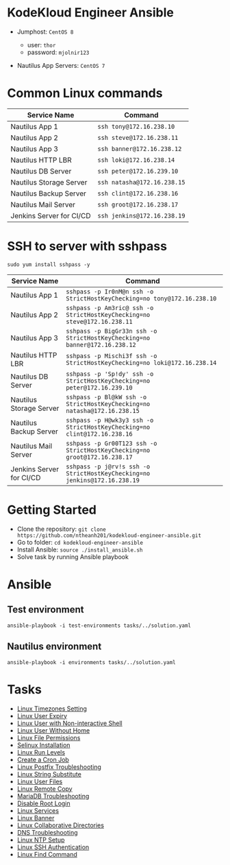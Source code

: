 # KodeKloud Engineer Ansible

- Jumphost: `CentOS 8`

  - user: `thor`
  - password: `mjolnir123`

- Nautilus App Servers: `CentOS 7`

# Common Linux commands

| Service Name             | Command                     |
| ------------------------ | --------------------------- |
| Nautilus App 1           | `ssh tony@172.16.238.10`    |
| Nautilus App 2           | `ssh steve@172.16.238.11`   |
| Nautilus App 3           | `ssh banner@172.16.238.12`  |
| Nautilus HTTP LBR        | `ssh loki@172.16.238.14`    |
| Nautilus DB Server       | `ssh peter@172.16.239.10`   |
| Nautilus Storage Server  | `ssh natasha@172.16.238.15` |
| Nautilus Backup Server   | `ssh clint@172.16.238.16`   |
| Nautilus Mail Server     | `ssh groot@172.16.238.17`   |
| Jenkins Server for CI/CD | `ssh jenkins@172.16.238.19` |

# SSH to server with sshpass

`sudo yum install sshpass -y`

| Service Name             | Command                                                                    |
| ------------------------ | -------------------------------------------------------------------------- |
| Nautilus App 1           | `sshpass -p Ir0nM@n ssh -o StrictHostKeyChecking=no tony@172.16.238.10`    |
| Nautilus App 2           | `sshpass -p Am3ric@ ssh -o StrictHostKeyChecking=no steve@172.16.238.11`   |
| Nautilus App 3           | `sshpass -p BigGr33n ssh -o StrictHostKeyChecking=no banner@172.16.238.12` |
| Nautilus HTTP LBR        | `sshpass -p Mischi3f ssh -o StrictHostKeyChecking=no loki@172.16.238.14`   |
| Nautilus DB Server       | `sshpass -p 'Sp!dy' ssh -o StrictHostKeyChecking=no peter@172.16.239.10`   |
| Nautilus Storage Server  | `sshpass -p Bl@kW ssh -o StrictHostKeyChecking=no natasha@172.16.238.15`   |
| Nautilus Backup Server   | `sshpass -p H@wk3y3 ssh -o StrictHostKeyChecking=no clint@172.16.238.16`   |
| Nautilus Mail Server     | `sshpass -p Gr00T123 ssh -o StrictHostKeyChecking=no groot@172.16.238.17`  |
| Jenkins Server for CI/CD | `sshpass -p j@rv!s ssh -o StrictHostKeyChecking=no jenkins@172.16.238.19`  |

# Getting Started

- Clone the repository: `git clone https://github.com/ntheanh201/kodekloud-engineer-ansible.git`
- Go to folder: `cd kodekloud-engineer-ansible`
- Install Ansible: `source ./install_ansible.sh`
- Solve task by running Ansible playbook

# Ansible

## Test environment

`ansible-playbook -i test-environments tasks/../solution.yaml`

## Nautilus environment

`ansible-playbook -i environments tasks/../solution.yaml`

# Tasks

- [Linux Timezones Setting](/tasks/linux-timezones-setting/)
- [Linux User Expiry](/tasks/linux-user-expiry/)
- [Linux User with Non-interactive Shell](/tasks/linux-user-with-non-interactive-shell/)
- [Linux User Without Home](/tasks/linux-user-without-home/)
- [Linux File Permissions](/tasks/linux-file-permissions/)
- [Selinux Installation](/tasks/selinux-installation/)
- [Linux Run Levels](/tasks/linux-run-levels/)
- [Create a Cron Job](/tasks/create-a-cron-job/)
- [Linux Postfix Troubleshooting](/tasks/linux-postfix-troubleshooting/)
- [Linux String Substitute](/tasks/linux-string-substitute/)
- [Linux User Files](/tasks/linux-user-files/)
- [Linux Remote Copy](/tasks/linux-remote-copy/)
- [MariaDB Troubleshooting](/tasks/mariadb-troubleshooting/)
- [Disable Root Login](/tasks/disable-root-login/)
- [Linux Services](/tasks/linux-services/)
- [Linux Banner](/tasks/linux-banner)
- [Linux Collaborative Directories](/tasks/linux-collaborative-directories/)
- [DNS Troubleshooting](/tasks/dns-troubleshooting/)
- [Linux NTP Setup](/tasks/linux-ntp-setup/)
- [Linux SSH Authentication](/tasks/linux-ssh-authentication/)
- [Linux Find Command](/tasks/linux-find-command/)
